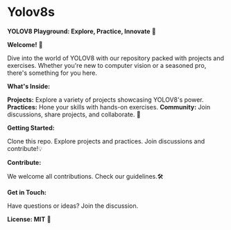 # Yolov8s
**YOLOV8 Playground: Explore, Practice, Innovate** 🚀


**Welcome!** 👋

Dive into the world of YOLOV8 with our repository packed with projects and exercises. Whether you're new to computer vision or a seasoned pro, there's something for you here.

**What's Inside:**

**Projects:** Explore a variety of projects showcasing YOLOV8's power.
**Practices:** Hone your skills with hands-on exercises.
**Community:** Join discussions, share projects, and collaborate. 💬

**Getting Started:**

Clone this repo.
Explore projects and practices.
Join discussions and contribute!💡

**Contribute:**

We welcome all contributions. Check our guidelines.🛠️

**Get in Touch:**

Have questions or ideas? Join the discussion.

**License: MIT** 📝


